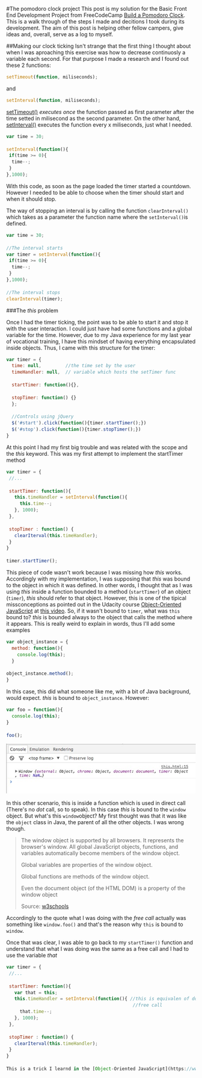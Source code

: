 #The pomodoro clock project
This post is my solution for the Basic Front End Development Project from FreeCodeCamp [Build a Pomodoro Clock](http://www.freecodecamp.com/challenges/zipline-build-a-pomodoro-clock). This is a walk through of the steps I made and decitions I took during its development. The aim of this post is helping other fellow campers, give ideas and, overall, serve as a log to myself.

##Making our clock ticking
Isn't strange that the first thing I thought about when I was aproaching this exercise was how to decrease continuosly a variable each second. For that purpose I made a research and I found out these 2 functions:
```javascript
setTimeout(function, miliseconds);
```
and

```javascript
setInterval(function, miliseconds);
```

[setTimeout()](http://www.w3schools.com/jsref/met_win_settimeout.asp) *executes once* the function passed as first parameter after the time setted in milisecond as the second parameter.
On the other hand, [setInterval()](http://www.w3schools.com/jsref/met_win_setinterval.asp) executes the function every x miliseconds, just what I needed.

```javascript
var time = 30;

setInterval(function(){
 if(time >= 0){
  time--;
 }
},1000);
```
With this code, as soon as the page loaded the timer started a countdown. However I needed to be able to choose when the timer should start and when it should stop.

The way of stopping an interval is by calling the function `clearInterval()` which takes as a parameter the function name where the `setInterval()`is defined.

```javascript
var time = 30;

//The interval starts
var timer = setInterval(function(){
 if(time >= 0){
  time--;
 }
},1000);

//The interval stops
clearInterval(timer);
```
###The *this* problem

Once I had the timer ticking, the point was to be able to start it and stop it with the user interaction. I could just have had some functions and a global variable for the time. However, due to my Java experience for my last year of vocational training, I have this mindset of having everything encapsulated inside objects. Thus, I came with this structure for the timer:

```javascript
var timer = {
  time: null,         //the time set by the user
  timeHandler: null,  // variable which hosts the setTimer func

  startTimer: function(){},

  stopTimer: function() {}
  };

  //Controls using jQuery
  $('#start').click(function(){timer.startTimer();})
  $('#stop').click(function(){timer.stopTimer();})
}
```
 At this point I had my first big trouble and was related with the scope and the *this* keyword. This was my first attempt to implement the startTimer method

 ```javascript
var timer = {
  //...

  startTimer: function(){
    this.timeHandler = setInterval(function(){
      this.time--;
    }, 1000);
  },

  stopTimer : function() {
    clearIterval(this.timeHandler);
  }
}

timer.startTimer();
 ```
This piece of code wasn't work because I was missing how *this* works. Accordingly with my implementation, I was supposing that *this* was bound to the object in which it was defined. In other words, I thought that as I was using *this* inside a function bounded to a method (`startTimer`) of an object (`timer`), *this* should refer to that object. However, this is one of the tipical missconceptions as pointed out in the Udacity course [Object-Oriented JavaScript](https://www.udacity.com/course/object-oriented-javascript--ud015) at [this video](https://youtu.be/ehZKcas9R-4?t=1m48s). So, if it wasn't bound to `timer`, what was `this` bound to?
*this* is bounded always to the object that calls the method where it appears. This is really weird to explain in words, thus I'll add some examples

```javascript
var object_instance = {
  method: function(){
    console.log(this);
  }

object_instance.method();
}
```
In this case, this did what someone like me, with a bit of Java background, would expect. *this* is bound to `object_instance`. However:

```javascript
var foo = function(){
  console.log(this);
}

foo();
```
![example free call](./console-log.jpg)

In this other scenario, this is inside a function which is used in direct call (There's no *dot* call, so to speak). In this case *this* is bound to the `window` object. But what's this `window`object? My first thought was that it was like the `object` class in Java, the parent of all the other objects. I was wrong though.

>The window object is supported by all browsers. It represents the browser's window.
>All global JavaScript objects, functions, and variables automatically become members of the window object.
>
>Global variables are properties of the window object.
>
>Global functions are methods of the window object.
>
>Even the document object (of the HTML DOM) is a property of the window object
>
>Source: [w3schools](http://www.w3schools.com/js/js_window.asp)

Accordingly to the quote what I was doing with the *free call* actually was something like `window.foo()` and that's the reason why `this` is bound to `window`.

Once that was clear, I was able to go back to my `startTimer()` function and understand that what I was doing was the same as a free call and I had to use the variable *that*


 ```javascript
var timer = {
  //...

  startTimer: function(){
    var that = this;
    this.timeHandler = setInterval(function(){ //this is equivalen of doing a
                                                //free call
      that.time--;
    }, 1000);
  },

  stopTimer : function() {
    clearIterval(this.timeHandler);
  }
}

This is a trick I learnd in the [Object-Oriented JavaScript](https://www.udacity.com/course/object-oriented-javascript--ud015)
